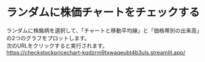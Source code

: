 # ランダムに株価チャートをチェックする   
ランダムに株銘柄を選択して、「チャートと移動平均線」と「価格帯別の出来高」の2つのグラフをプロットします。  
次のURLをクリックすると実行されます。  
https://checkstockpricechart-kqdzrm9txwaqeubt4b3uls.streamlit.app/

